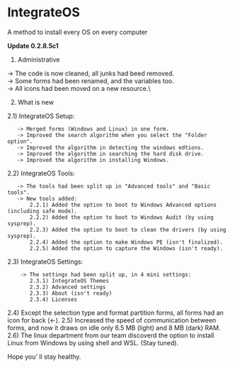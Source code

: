 # IntegrateOS
A method to install every OS on every computer


<b> Update 0.2.8.5c1 </b>

1) Administrative

-> The code is now cleaned, all junks had beed removed.\
-> Some forms had been renamed, and the variables too.\
-> All icons had been moved on a new resource.\



2) What is new

  2.1) IntegrateOS Setup:
  
       -> Merged forms (Windows and Linux) in one form.
       -> Improved the search algorithm when you select the "Folder option".
       -> Improved the algorithm in detecting the windows edtions.
       -> Improved the algorithm in searching the hard disk drive.
       -> Improved the algorithm in installing Windows.
       
   2.2) IntegrateOS Tools:
   
       -> The tools had been split up in "Advanced tools" and "Basic tools".
       -> New tools added:
           2.2.1) Added the option to boot to Windows Advanced options (including safe mode).
           2.2.2) Added the option to boot to Windows Audit (by using sysprep).
           2.2.3) Added the option to boot to clean the drivers (by using sysprep).
           2.2.4) Added the option to make Windows PE (isn't finalized).
           2.2.5) Added the option to capture the Windows (isn't ready).
           
   2.3) IntegrateOS Settings:
    
        -> The settings had been split up, in 4 mini settings:
           2.3.1) IntegrateOS Themes
           2.3.2) Advanced settings
           2.3.3) About (isn't ready)
           2.3.4) Licenses
           
   2.4) Except the selection type and format partition forms, all forms had an icon for back (<-).
   2.5) Increased the speed of communication between forms, and now it draws on idle only 6.5 MB (light) and 8 MB (dark) RAM.
   2.6) The linux department from our team discoverd the option to install Linux from Windows by using shell and WSL. (Stay tuned).      

Hope you' ll stay healthy.
